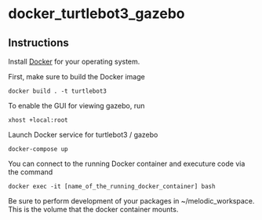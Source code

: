 # docker_turtlebot3_gazebo

## Instructions

Install [Docker](https://docs.docker.com/engine/install/) for your operating system.

First, make sure to build the Docker image
```
docker build . -t turtlebot3
```

To enable the GUI for viewing gazebo, run
```
xhost +local:root
```

Launch Docker service for turtlebot3 / gazebo
```
docker-compose up
```

You can connect to the running Docker container and executure code via the command
```
docker exec -it [name_of_the_running_docker_container] bash
```

Be sure to perform development of your packages in ~/melodic_workspace. This is the volume that the docker container mounts.
